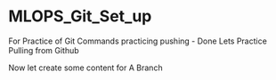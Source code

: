 # MLOPS_Git_Set_up
 For Practice of Git Commands
 practicing pushing - Done
 Lets Practice Pulling from Github

Now let create some content for A Branch